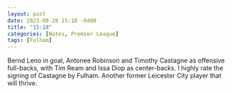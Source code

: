 ```yaml
---
layout: post
date: 2023-08-28 15:18 -0400
title: "15:18"
categories: [Notes, Premier League]
tags: [Fulham]
---
```


Bernd Leno in goal, Antonee Robinson and Timothy Castagne as offensive full-backs, with Tim Ream and Issa Diop as center-backs. I highly rate the signing of Castagne by Fulham. Another former Leicester City player that will thrive.


